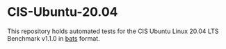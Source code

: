 # CIS-Ubuntu-20.04

This repository holds automated tests for the CIS Ubuntu Linux 20.04 LTS Benchmark v1.1.0 in [bats](https://github.com/bats-core/bats-core) format.